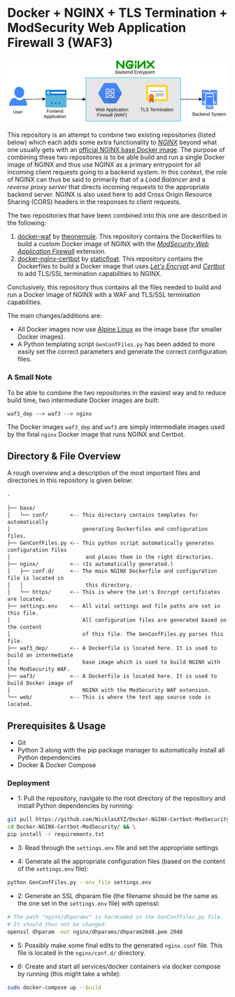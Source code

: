 # Docker + NGINX + TLS Termination + ModSecurity Web Application Firewall 3 (WAF3)

<center>

![](illustrations/snapshot.png)

</center>

This repository is an attempt to combine two existing repositories (listed below) which each adds some extra functionality to [*NGINX*](https://www.nginx.com/) beyond what one usually gets with an [official NGINX base Docker image](https://hub.docker.com/_/nginx). The purpose of combining these two repositores is to be able build and run a single Docker image of NGINX and thus  use NGINX as a primary entrypoint for all incoming client requests going to a backend system. In this context, the role of NGINX can thus be said to primarily that of a *Load Balancer* and a *reverse proxy server* that directs incoming requests to the appropriate backend server. NGINX is also used here to add Cross Origin Resource Sharing (CORS) headers in the responses to client requests.

The two repositories that have been combined into this one are described in the following:
1. [docker-waf](https://github.com/theonemule/docker-waf) by [theonemule](https://github.com/theonemule). This repository contains the Dockerfiles to build a custom Docker image of NGINX with the [*ModSecurity Web Application Firewall*](https://github.com/SpiderLabs/ModSecurity) extension.
2. [docker-nginx-certbot](https://github.com/staticfloat/docker-nginx-certbot/) by [staticfloat](https://github.com/staticfloat). This repository contains the Dockerfiles to build a Docker image that uses [*Let's Encrypt*](https://letsencrypt.org/) and [*Certbot*](https://certbot.eff.org/) to add TLS/SSL termination capabilities to NGINX.

Conclusively, this repository thus contains all the files needed to build and run a Docker image of NGINX with a WAF and TLS/SSL termination capabilities.

The main changes/additions are:
- All Docker images now use [Alpine Linux](https://alpinelinux.org/) as the image base (for smaller Docker images). 
- A Python templating script `GenConfFiles.py` has been added to more easily set the correct parameters and generate the correct configuration files.  


### A Small Note

To be able to combine the two repositories in the easiest way and to reduce build time, two intermediate Docker images are built:

```
waf3_dep --> waf3 --> nginx
```

The Docker images `waf3_dep` and `waf3` are simply intermediate images used by the final `nginx` Docker image that runs NGINX and Certbot. 


## Directory & File Overview

A rough overview and a description of the most important files and directories in this repository is given below: 

```text
.

├── base/
│   └── conf/       <-- This directory contains templates for automatically
│                       generating Dockerfiles and configuration files.
├── GenConfFiles.py <-- This python script automatically generates configuration files
│                        and places them in the right directories.
├── nginx/          <-- (Is automatically generated.)   
│   ├── conf.d/     <-- The main NGINX Dockerfile and configuration file is located in
│   │                    this directory. 
│   └── https/      <-- This is where the Let's Encrypt certificates are located.
├── settings.env    <-- All vital settings and file paths are set in this file.
│                       All configuration files are generated based on the content
│                       of this file. The GenConfFiles.py parses this file.
├── waf3_dep/       <-- A Dockerfile is located here. It is used to build an intermediate
│                       base image which is used to build NGINX with the ModSecurity WAF.
├── waf3/           <-- A Dockerfile is located here. It is used to build Docker image of
│                       NGINX with the ModSecurity WAF extension.
└── web/            <-- This is where the test app source code is located.
```


## Prerequisites & Usage

- Git
- Python 3 along with the pip package manager to automatically install all Python dependencies
- Docker & Docker Compose


### Deployment

- 1: Pull the repository, navigate to the root directory of the repository and install Python dependencies by running:

```bash
git pull https://github.com/NicklasXYZ/Docker-NGINX-Certbot-ModSecurity.git && \
cd Docker-NGINX-Certbot-ModSecurity/ && \
pip install -r requirements.txt
```

- 3: Read through the `settings.env` file and set the appropriate settings

- 4: Generate all the appropriate configuration files (based on the content of the `settings.env` file):

```bash
python GenConfFiles.py --env_file settings.env
```

- 2: Generate an SSL dhparam file (the filename should be the same as the one set in the `settings.env` file) with openssl:

```bash
# The path "nginx/dhparams" is hardcoded in the GenConfFiles.py file.
# It should thus not be changed. 
openssl dhparam -out nginx/dhparams/dhparam2048.pem 2048  
```

- 5: Possibly make some final edits to the generated `nginx.conf` file. This file is located in the `nginx/conf.d/` directory. 

- 6: Create and start all services/docker containers via docker compose by running (this might take a while):

```bash
sudo docker-compose up --build
```

